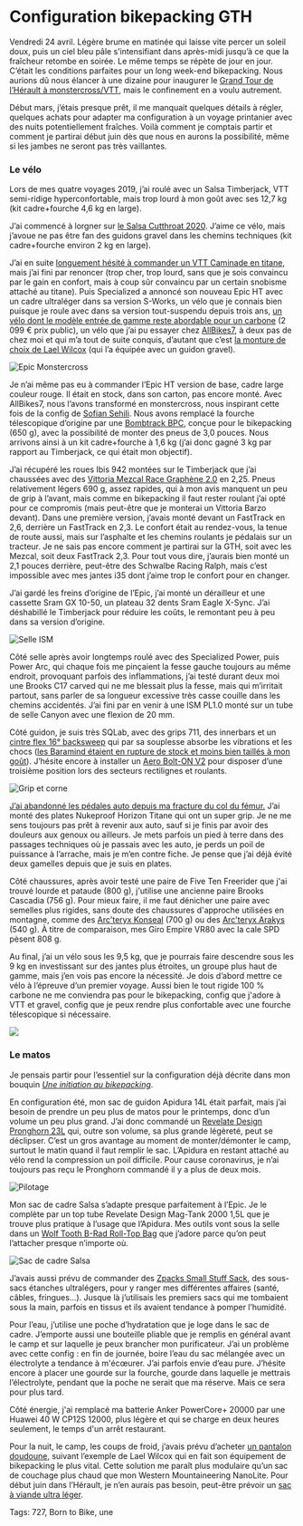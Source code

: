 # Configuration bikepacking GTH

Vendredi 24 avril. Légère brume en matinée qui laisse vite percer un soleil doux, puis un ciel bleu pâle s’intensifiant dans après-midi jusqu’à ce que la fraîcheur retombe en soirée. Le même temps se répète de jour en jour. C’était les conditions parfaites pour un long week-end bikepacking. Nous aurions dû nous élancer à une dizaine pour inaugurer le [Grand Tour de l’Hérault à monstercross/VTT](https://tcrouzet.com/tag/gth/), mais le confinement en a voulu autrement.

Début mars, j’étais presque prêt, il me manquait quelques détails à régler, quelques achats pour adapter ma configuration à un voyage printanier avec des nuits potentiellement fraîches. Voilà comment je comptais partir et comment je partirai début juin dès que nous en aurons la possibilité, même si les jambes ne seront pas très vaillantes.

### Le vélo

Lors de mes quatre voyages 2019, j’ai roulé avec un Salsa Timberjack, VTT semi-ridige hyperconfortable, mais trop lourd à mon goût avec ses 12,7 kg (kit cadre+fourche 4,6 kg en large).

J’ai commencé à lorgner sur [le Salsa Cutthroat 2020](https://salsacycles.com/bikes/cutthroat/2020_cutthroat_frameset). J’aime ce vélo, mais j’avoue ne pas être fan des guidons gravel dans les chemins techniques (kit cadre+fourche environ 2 kg en large).

J’ai en suite [longuement hésité à commander un VTT Caminade en titane](https://tcrouzet.com/2019/12/24/bikepacking-ai-je-raison-de-passer-au-titane/), mais j’ai fini par renoncer (trop cher, trop lourd, sans que je sois convaincu par le gain en confort, mais à coup sûr convaincu par un certain snobisme attaché au titane). Puis Specialized a annoncé son nouveau Epic HT avec un cadre ultraléger dans sa version S-Works, un vélo que je connais bien puisque je roule avec dans sa version tout-suspendu depuis trois ans, [un vélo dont le modèle entrée de gamme reste abordable pour un carbone](https://www.specialized.com/fr/fr/epic-hardtail/p/171127?color=264116-171127) (2 099 € prix public), un vélo que j’ai pu essayer chez [AllBikes7](https://www.allbikes7.com/), à deux pas de chez moi et qui m’a tout de suite conquis, d’autant que c’est [la monture de choix de Lael Wilcox](https://theradavist.com/2019/06/lael-wilcoxs-tour-divide-specialized-epic-hardtail/) (qui l’a équipée avec un guidon gravel).

![Epic Monstercross](https://tcrouzet.com/images_tc/2020/04/P1100995.jpeg)

Je n’ai même pas eu à commander l’Epic HT version de base, cadre large couleur rouge. Il était en stock, dans son carton, pas encore monté. Avec AllBikes7, nous l’avons transformé en monstercross, nous inspirant cette fois de la config de [Sofian Sehili](https://eu.huntbikewheels.com/blogs/news/bikecheck-sofians-atlas-mountain-race-niner-air9-rdo). Nous avons remplacé la fourche télescopique d’origine par une [Bombtrack BPC](http://bombtrack.com/parts/forks/bpc-fork/), conçue pour le bikepacking (650 g), avec la possibilité de monter des pneus de 3,0 pouces. Nous arrivons ainsi à un kit cadre+fourche à 1,6 kg (j’ai donc gagné 3 kg par rapport au Timberjack, ce qui était mon objectif).

J’ai récupéré les roues Ibis 942 montées sur le Timberjack que j’ai chaussées avec des [Vittoria Mezcal Race Graphène 2.0](https://www.cycletyres.fr/blog/vittoria-mezcal-race-graphene-2-0-premieres-impressions.html) en 2,25. Pneus relativement légers 690 g, assez rapides, qui à mon avis manquent un peu de grip à l’avant, mais comme en bikepacking il faut rester roulant j’ai opté pour ce compromis (mais peut-être que je monterai un Vittoria Barzo devant). Dans une première version, j’avais monté devant un FastTrack en 2,6, derrière un FastTrack en 2,3. Le confort était au rendez-vous, la tenue de route aussi, mais sur l’asphalte et les chemins roulants je pédalais sur un tracteur. Je ne sais pas encore comment je partirai sur la GTH, soit avec les Mezcal, soit deux FastTrack 2,3. Pour tout vous dire, j’aurais bien monté un 2,1 pouces derrière, peut-être des Schwalbe Racing Ralph, mais c’est impossible avec mes jantes i35 dont j’aime trop le confort pour en changer.

J’ai gardé les freins d’origine de l’Epic, j’ai monté un dérailleur et une cassette Sram GX 10-50, un plateau 32 dents Sram Eagle X-Sync. J’ai déshabillé le Timberjack pour réduire les coûts, le remontant peu à peu dans sa version d’origine.

![Selle ISM](https://tcrouzet.com/images_tc/2020/04/P1100998.jpeg)

Côté selle après avoir longtemps roulé avec des Specialized Power, puis Power Arc, qui chaque fois me pinçaient la fesse gauche toujours au même endroit, provoquant parfois des inflammations, j’ai testé durant deux moi une Brooks C17 carved qui ne me blessait plus la fesse, mais qui m’irritait partout, sans parler de sa longueur excessive très casse couille dans les chemins accidentés. J’ai fini par en venir à une ISM PL1.0 monté sur un tube de selle Canyon avec une flexion de 20 mm.

Côté guidon, je suis très SQLab, avec des grips 711, des innerbars et un [cintre flex 16° backsweep](https://www.sq-lab.com/en/products/handlebars/sqlab-handlebar-311-fl-x-carbon-16.html#attributes) qui par sa souplesse absorbe les vibrations et les chocs ([les Baramind étaient en rupture de stock et moins bien taillés à mon goût](https://www.baramind-bike.com/fr/)). J’hésite encore à installer un [Aero Bolt-ON V2](http://alternativsport.com/accueil/1364-aero-bolt-on-v2.html) pour disposer d’une troisième position lors des secteurs rectilignes et roulants.

![Grip et corne](https://tcrouzet.com/images_tc/2020/04/P1110006.jpeg)

[J’ai abandonné les pédales auto depuis ma fracture du col du fémur.](https://tcrouzet.com/2019/12/08/gravel-vtt-et-bikepacking-pedales-auto-ou-plates/) J’ai monté des plates Nukeproof Horizon Titane qui ont un super grip. Je ne me sens toujours pas prêt à revenir aux auto, sauf si je finis par avoir des douleurs aux genoux ou ailleurs. Je mets parfois un pied à terre dans des passages techniques où je passais avec les auto, je perds un poil de puissance à l’arrache, mais je m’en contre fiche. Je pense que j’ai déjà évité deux gamelles depuis que je suis en plates.

Côté chaussures, après avoir testé une paire de Five Ten Freerider que j'ai trouvé lourde et pataude (800 g), j'utilise une ancienne paire Brooks Cascadia (756 g). Pour mieux faire, il me faut dénicher une paire avec semelles plus rigides, sans doute des chaussures d'approche utilisées en montagne, comme des [Arc'teryx Konseal](https://arcteryx.com/fr/fr/shop/mens/konseal-fl-gtx-shoe) (700 g) ou des [Arc'teryx Arakys](https://arcteryx.com/fr/fr/shop/mens/arakys-approach-shoe) (540 g). À titre de comparaison, mes Giro Empire VR80 avec la cale SPD pèsent 808 g.

Au final, j’ai un vélo sous les 9,5 kg, que je pourrais faire descendre sous les 9 kg en investissant sur des jantes plus étroites, un groupe plus haut de gamme, mais j’en vois pas encore la nécessité. Je dois d’abord mettre ce vélo à l’épreuve d’un premier voyage. Aussi bien le tout rigide 100 % carbone ne me conviendra pas pour le bikepacking, config que j'adore à VTT et gravel, config que je peux rendre plus confortable avec une fourche télescopique si nécessaire.

![](https://docs.google.com/spreadsheets/d/1HX0YBtbU0f_69qpJf-JMsSvjWJncwQESWkm_pyZsllo/edit?usp=sharing)

### Le matos

Je pensais partir pour l’essentiel sur la configuration déjà décrite dans mon bouquin [*Une initiation au bikepacking*](https://tcrouzet.com/une-initiation-au-bikepacking/).

En configuration été, mon sac de guidon Apidura 14L était parfait, mais j’ai besoin de prendre un peu plus de matos pour le printemps, donc d’un volume un peu plus grand. J’ai donc commandé un [Revelate Design Pronghorn 23L](https://www.revelatedesigns.com/index.cfm/store.catalog/handlebar/pronghorn) qui, outre son volume, sa plus grande légèreté, peut se déclipser. C’est un gros avantage au moment de monter/démonter le camp, surtout le matin quand il faut remplir le sac. L’Apidura en restant attaché au vélo rend la compression un poil difficile. Pour cause coronavirus, je n’ai toujours pas reçu le Pronghorn commandé il y a plus de deux mois.

![Pilotage](https://tcrouzet.com/images_tc/2020/04/P1110004.jpeg)

Mon sac de cadre Salsa s’adapte presque parfaitement à l’Epic. Je le complète par un top tube Revelate Design Mag-Tank 2000 1,5L que je trouve plus pratique à l’usage que l’Apidura. Mes outils vont sous la selle dans un [Wolf Tooth B-Rad Roll-Top Bag](https://www.wolftoothcomponents.com/collections/b-rad-system/products/b-rad-roll-top-bag) que j’adore parce qu’on peut l’attacher presque n’importe où.

![Sac de cadre Salsa](https://tcrouzet.com/images_tc/2020/04/P1110002.jpeg)

J’avais aussi prévu de commander des [Zpacks Small Stuff Sack](https://zpacks.com/products/small-stuff-sack), des sous-sacs étanches ultralégers, pour y ranger mes différentes affaires (santé, câbles, fringues…). Jusque là j’utilisais les premiers sacs qui me tombaient sous la main, parfois en tissus et ils avaient tendance à pomper l’humidité.

Pour l’eau, j’utilise une poche d’hydratation que je loge dans le sac de cadre. J’emporte aussi une bouteille pliable que je remplis en général avant le camp et sur laquelle je peux brancher mon purificateur. J’ai un problème avec cette config : en fin de journée, boire l’eau du sac mélangée avec un électrolyte a tendance à m'écœurer. J’ai parfois envie d’eau pure. J’hésite encore à placer une gourde sur la fourche, gourde dans laquelle je mettrais l’électrolyte, pendant que la poche ne serait que ma réserve. Mais ce sera pour plus tard.

Côté énergie, j'ai remplacé ma batterie Anker PowerCore+ 20000 par une Huawei 40 W CP12S 12000, plus légère et qui se charge en deux heures seulement, le temps d'un arrêt restaurant.

Pour la nuit, le camp, les coups de froid, j’avais prévu d’acheter [un pantalon doudoune](https://euro.montbell.com/products/disp.php?cat_id=25044&p_id=2301352&gen_cd=1), suivant l’exemple de Lael Wilcox qui en fait son équipement de bikepacking le plus vital. Cette solution me paraît plus modulaire qu’un sac de couchage plus chaud que mon Western Mountaineering NanoLite. Pour début juin dans l’Hérault, je n’en aurais pas besoin, peut-être prévoir un [sac à viande ultra léger](https://www.maisondelasoie.com/fr/101-drap-de-sac-de-couchage-en-soie-ripstop-cocoon.html).

Tags: 727, Born to Bike, une